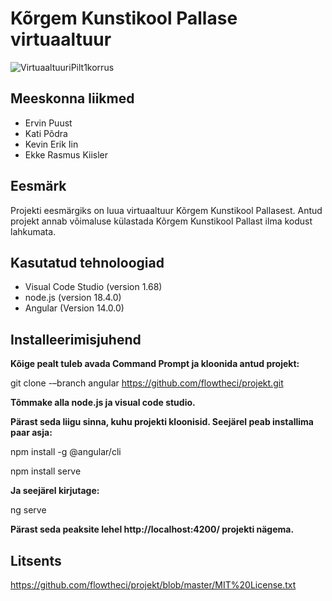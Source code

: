 # Kõrgem Kunstikool Pallase virtuaaltuur
![VirtuaaltuuriPilt1korrus](https://user-images.githubusercontent.com/90316775/174598267-884adfb2-3042-4935-888e-553d76969a7a.png)


## Meeskonna liikmed
- Ervin Puust 
- Kati Põdra 
- Kevin Erik Iin 
- Ekke Rasmus Kiisler

## Eesmärk
Projekti eesmärgiks on luua virtuaaltuur Kõrgem Kunstikool Pallasest. 
Antud projekt annab võimaluse külastada Kõrgem Kunstikool Pallast ilma kodust lahkumata.

## Kasutatud tehnoloogiad
- Visual Code Studio (version 1.68)
- node.js (version 18.4.0)
- Angular (Version 14.0.0)

## Installeerimisjuhend
**Kõige pealt tuleb avada Command Prompt ja kloonida antud projekt:**

git clone -–branch angular https://github.com/flowtheci/projekt.git

**Tõmmake alla node.js ja visual code studio.**

**Pärast seda liigu sinna, kuhu projekti kloonisid. Seejärel peab installima paar asja:**

npm install -g @angular/cli

npm install serve

**Ja seejärel kirjutage:**

ng serve

**Pärast seda peaksite lehel http://localhost:4200/ projekti nägema.**

## Litsents
https://github.com/flowtheci/projekt/blob/master/MIT%20License.txt
